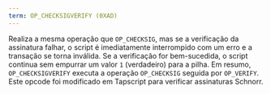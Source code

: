 ```yaml
---
term: OP_CHECKSIGVERIFY (0XAD)
---
```


Realiza a mesma operação que `OP_CHECKSIG`, mas se a verificação da assinatura falhar, o script é imediatamente interrompido com um erro e a transação se torna inválida. Se a verificação for bem-sucedida, o script continua sem empurrar um valor `1` (verdadeiro) para a pilha. Em resumo, `OP_CHECKSIGVERIFY` executa a operação `OP_CHECKSIG` seguida por `OP_VERIFY`. Este opcode foi modificado em Tapscript para verificar assinaturas Schnorr.